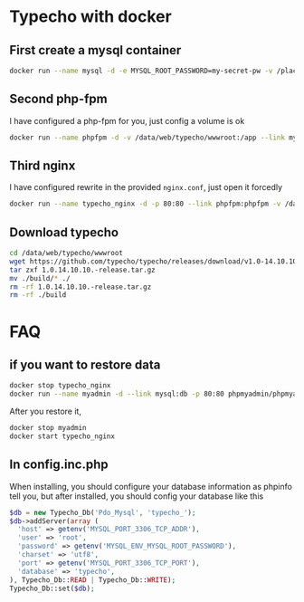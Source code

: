 # Typecho with docker

## First create a mysql container

```bash
docker run --name mysql -d -e MYSQL_ROOT_PASSWORD=my-secret-pw -v /place/to/store/mysql:/var/lib/mysql mysql:5.6
```

## Second php-fpm

I have configured a php-fpm for you, just config a volume is ok

```bash
docker run --name phpfpm -d -v /data/web/typecho/wwwroot:/app --link mysql:mysql jimmyzhou/typecho-nginx-php
```

## Third nginx

I have configured rewrite in the provided `nginx.conf`, just open it forcedly 

``` bash
docker run --name typecho_nginx -d -p 80:80 --link phpfpm:phpfpm -v /data/web/typecho/conf/nginx.conf:/etc/nginx/nginx.conf:ro --volumes-from phpfpm nginx:1.9
```

## Download  typecho
```bash
cd /data/web/typecho/wwwroot
wget https://github.com/typecho/typecho/releases/download/v1.0-14.10.10-release/1.0.14.10.10.-release.tar.gz
tar zxf 1.0.14.10.10.-release.tar.gz
mv ./build/* ./
rm -rf 1.0.14.10.10.-release.tar.gz
rm -rf ./build
```

# FAQ 

## if you want to restore data

```bash
docker stop typecho_nginx
docker run --name myadmin -d --link mysql:db -p 80:80 phpmyadmin/phpmyadmin
```

After you restore it, 

```bash 
docker stop myadmin
docker start typecho_nginx
```

## In config.inc.php

When installing, you should configure your database information as phpinfo tell you, but after installed, you should config your database like this
```php
$db = new Typecho_Db('Pdo_Mysql', 'typecho_');
$db->addServer(array (
  'host' => getenv('MYSQL_PORT_3306_TCP_ADDR'),
  'user' => 'root',
  'password' => getenv('MYSQL_ENV_MYSQL_ROOT_PASSWORD'),
  'charset' => 'utf8',
  'port' => getenv('MYSQL_PORT_3306_TCP_PORT'),
  'database' => 'typecho',
), Typecho_Db::READ | Typecho_Db::WRITE);
Typecho_Db::set($db);
```